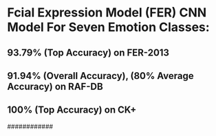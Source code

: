 # Fcial Expression Model (FER) CNN Model For Seven Emotion Classes:
## 93.79% (Top Accuracy) on FER-2013
## 91.94% (Overall Accuracy), (80% Average Accuracy) on RAF-DB
## 100% (Top Accuracy) on CK+

############
